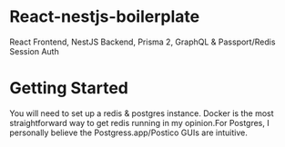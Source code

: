 # React-nestjs-boilerplate
React Frontend, NestJS Backend, Prisma 2, GraphQL &amp; Passport/Redis Session Auth

# Getting Started
You will need to set up a redis & postgres instance. Docker is the most straightforward way to get redis running in my opinion.For Postgres, I personally believe the Postgress.app/Postico GUIs are intuitive.
